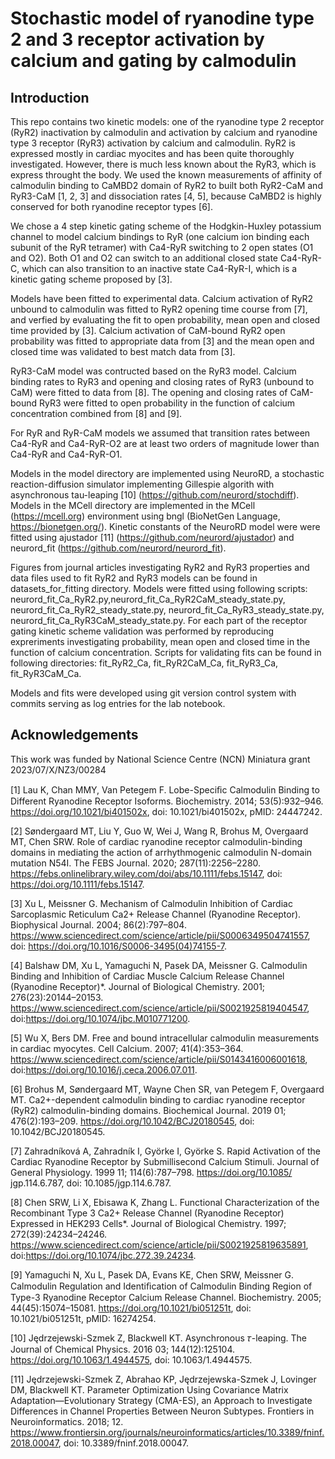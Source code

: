 Stochastic model of ryanodine type 2 and 3 receptor activation by calcium and gating by calmodulin
=======================


Introduction
-----------------------
This repo contains two kinetic models: one of the ryanodine type 2 receptor (RyR2) inactivation by calmodulin and activation by calcium and ryanodine type 3 receptor (RyR3) activation by calcium and calmodulin. RyR2 is expressed mostly in cardiac myocites and has been quite thoroughly investigated. However, there is much less known about the RyR3, which is express throught the body. We used the known measurements of affinity of calmodulin binding to CaMBD2 domain of RyR2 to built both RyR2-CaM and RyR3-CaM [1, 2, 3] and dissociation rates [4, 5], because CaMBD2 is highly conserved for both ryanodine receptor types [6].

We chose a 4 step kinetic gating scheme of the Hodgkin-Huxley potassium channel to model calcium bindings to RyR (one calcium ion binding each subunit of the RyR tetramer) with Ca4-RyR switching to 2 open states (O1 and O2). Both O1 and O2 can switch to an additional closed state Ca4-RyR-C, which can also transition to an inactive state Ca4-RyR-I, which is a kinetic gating scheme proposed by [3].

Models have been fitted to experimental data. Calcium activation of RyR2 unbound to calmodulin was fitted to RyR2 opening time course from [7], and verfied by evaluating the fit to open probability, mean open and closed time provided by [3]. Calcium activation of CaM-bound RyR2 open probability was fitted to appropriate data from [3] and the mean open and closed time was validated to best match data from [3]. 

RyR3-CaM model was contructed based on the RyR3 model. Calcium binding rates to RyR3 and opening and closing rates of RyR3 (unbound to CaM) were fitted to data from [8]. The opening and closing rates of CaM-bound RyR3 were fitted to open probability in the function of calcium concentration combined from [8] and [9].

For RyR and RyR-CaM models we assumed that transition rates between Ca4-RyR and Ca4-RyR-O2 are at least two orders of magnitude lower than Ca4-RyR and Ca4-RyR-O1.

Models in the model directory are implemented using NeuroRD, a stochastic reaction-diffusion simulator implementing Gillespie algorith with asynchronous tau-leaping [10] (https://github.com/neurord/stochdiff). Models in the MCell directory are implemented in the MCell (https://mcell.org) environment using bngl (BioNetGen Language, https://bionetgen.org/). Kinetic constants of the NeuroRD model were were fitted using ajustador [11] (https://github.com/neurord/ajustador) and neurord_fit (https://github.com/neurord/neurord_fit).

Figures from journal articles investigating RyR2 and RyR3 properties and data files used to fit RyR2 and RyR3 models can be found in datasets_for_fitting directory. Models were fitted using following scripts: neurord_fit_Ca_RyR2.py,neurord_fit_Ca_RyR2CaM_steady_state.py,  neurord_fit_Ca_RyR2_steady_state.py, neurord_fit_Ca_RyR3_steady_state.py, neurord_fit_Ca_RyR3CaM_steady_state.py. For each part of the receptor gating kinetic scheme validation was performed by reproducing expreriments investigating probability, mean open and closed time in the function of calcium concentration. Scripts for validating fits can be found in following directories: fit_RyR2_Ca, fit_RyR2CaM_Ca, fit_RyR3_Ca, fit_RyR3CaM_Ca.

Models and fits were developed using git version control system with commits serving as log entries for the lab notebook.

Acknowledgements
----------------
This work was funded by National Science Centre (NCN) Miniatura grant 2023/07/X/NZ3/00284

[1] Lau K, Chan MMY, Van Petegem F. Lobe-Speciﬁc Calmodulin Binding to Different Ryanodine Receptor Isoforms. Biochemistry. 2014; 53(5):932–946. https://doi.org/10.1021/bi401502x, doi: 10.1021/bi401502x, pMID:
24447242.

[2] Søndergaard MT, Liu Y, Guo W, Wei J, Wang R, Brohus M, Overgaard MT, Chen SRW. Role of cardiac ryanodine receptor calmodulin-binding domains in mediating the action of arrhythmogenic calmodulin N-domain mutation N54I. The FEBS Journal. 2020; 287(11):2256–2280. https://febs.onlinelibrary.wiley.com/doi/abs/10.1111/febs.15147, doi: https://doi.org/10.1111/febs.15147.

[3] Xu L, Meissner G. Mechanism of Calmodulin Inhibition of Cardiac Sarcoplasmic Reticulum Ca2+ Release Channel (Ryanodine Receptor). Biophysical Journal. 2004; 86(2):797–804. https://www.sciencedirect.com/science/article/pii/S0006349504741557, doi: https://doi.org/10.1016/S0006-3495(04)74155-7.

[4] Balshaw DM, Xu L, Yamaguchi N, Pasek DA, Meissner G. Calmodulin Binding and Inhibition of Cardiac Muscle Calcium Release Channel (Ryanodine Receptor)*.
Journal of Biological Chemistry. 2001; 276(23):20144–20153. https://www.sciencedirect.com/science/article/pii/S0021925819404547, doi:https://doi.org/10.1074/jbc.M010771200.

[5] Wu X, Bers DM. Free and bound intracellular calmodulin measurements in cardiac myocytes. Cell Calcium. 2007; 41(4):353–364. https://www.sciencedirect.com/science/article/pii/S0143416006001618, doi:https://doi.org/10.1016/j.ceca.2006.07.011.

[6] Brohus M, Søndergaard MT, Wayne Chen SR, van Petegem F, Overgaard MT. Ca2+-dependent calmodulin binding to cardiac ryanodine receptor (RyR2) calmodulin-binding domains. Biochemical Journal. 2019 01; 476(2):193–209. https://doi.org/10.1042/BCJ20180545, doi: 10.1042/BCJ20180545.

[7] Zahradníková A, Zahradník I, Györke I, Györke S. Rapid Activation of the Cardiac Ryanodine Receptor by Submillisecond Calcium Stimuli. Journal of General Physiology. 1999 11; 114(6):787–798. https://doi.org/10.1085/
jgp.114.6.787, doi: 10.1085/jgp.114.6.787.

[8] Chen SRW, Li X, Ebisawa K, Zhang L. Functional Characterization of the Recombinant Type 3 Ca2+ Release Channel (Ryanodine Receptor) Expressed in HEK293 Cells*. Journal of Biological Chemistry. 1997; 272(39):24234–24246. https://www.sciencedirect.com/science/article/pii/S0021925819635891, doi:https://doi.org/10.1074/jbc.272.39.24234.

[9] Yamaguchi N, Xu L, Pasek DA, Evans KE, Chen SRW, Meissner G. Calmodulin Regulation and Identiﬁcation of Calmodulin Binding Region of Type-3 Ryanodine Receptor Calcium Release Channel. Biochemistry. 2005; 44(45):15074–15081. https://doi.org/10.1021/bi051251t, doi: 10.1021/bi051251t, pMID: 16274254.

[10] Jędrzejewski-Szmek Z, Blackwell KT. Asynchronous 𝜏-leaping. The Journal of Chemical Physics. 2016 03; 144(12):125104. https://doi.org/10.1063/1.4944575, doi: 10.1063/1.4944575.

[11] Jędrzejewski-Szmek Z, Abrahao KP, Jędrzejewska-Szmek J, Lovinger DM, Blackwell KT. Parameter Optimization Using Covariance Matrix Adaptation—Evolutionary Strategy (CMA-ES), an Approach to Investigate Differences in Channel Properties Between Neuron Subtypes. Frontiers in Neuroinformatics. 2018; 12. https://www.frontiersin.org/journals/neuroinformatics/articles/10.3389/fninf.2018.00047, doi: 10.3389/fninf.2018.00047.

